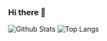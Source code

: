 ### Hi there 👋



![Github Stats](https://github-readme-stats.vercel.app/api?username=magorors&include_all_commits=true&count_private=true&show_icons=true&line_height=20&title_color=FFFFFF&icon_color=FFFFFF&text_color=FFFFFF&bg_color=0D1117)
![Top Langs](https://github-readme-stats.vercel.app/api/top-langs/?username=magorors&hide=TeX&layout=compact&count_private=true&bg_color=0D1117&text_color=FFFFFF&title_color=FFFFFF)


<!--
**magorors/magorors** is a ✨ _special_ ✨ repository because its `README.md` (this file) appears on your GitHub profile.

Here are some ideas to get you started:

- 🔭 I’m currently working on ...
- 🌱 I’m currently learning ...
- 👯 I’m looking to collaborate on ...
- 🤔 I’m looking for help with ...
- 💬 Ask me about ...
- 📫 How to reach me: ...
- 😄 Pronouns: ...
- ⚡ Fun fact: ...
-->
